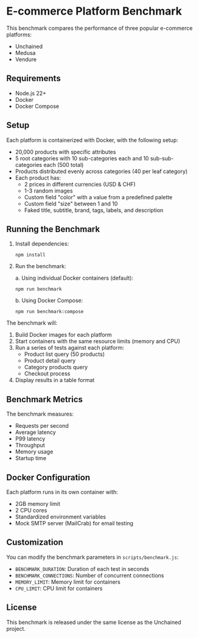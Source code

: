 # E-commerce Platform Benchmark

This benchmark compares the performance of three popular e-commerce platforms:
- Unchained
- Medusa
- Vendure

## Requirements

- Node.js 22+
- Docker
- Docker Compose

## Setup

Each platform is containerized with Docker, with the following setup:
- 20,000 products with specific attributes
- 5 root categories with 10 sub-categories each and 10 sub-sub-categories each (500 total)
- Products distributed evenly across categories (40 per leaf category)
- Each product has:
  - 2 prices in different currencies (USD & CHF)
  - 1-3 random images
  - Custom field "color" with a value from a predefined palette
  - Custom field "size" between 1 and 10
  - Faked title, subtitle, brand, tags, labels, and description

## Running the Benchmark

1. Install dependencies:
   ```
   npm install
   ```

2. Run the benchmark:
   
   a. Using individual Docker containers (default):
   ```
   npm run benchmark
   ```
   
   b. Using Docker Compose:
   ```
   npm run benchmark:compose
   ```

The benchmark will:
1. Build Docker images for each platform
2. Start containers with the same resource limits (memory and CPU)
3. Run a series of tests against each platform:
   - Product list query (50 products)
   - Product detail query
   - Category products query
   - Checkout process
4. Display results in a table format

## Benchmark Metrics

The benchmark measures:
- Requests per second
- Average latency
- P99 latency
- Throughput
- Memory usage
- Startup time

## Docker Configuration

Each platform runs in its own container with:
- 2GB memory limit
- 2 CPU cores
- Standardized environment variables
- Mock SMTP server (MailCrab) for email testing

## Customization

You can modify the benchmark parameters in `scripts/benchmark.js`:
- `BENCHMARK_DURATION`: Duration of each test in seconds
- `BENCHMARK_CONNECTIONS`: Number of concurrent connections
- `MEMORY_LIMIT`: Memory limit for containers
- `CPU_LIMIT`: CPU limit for containers

## License

This benchmark is released under the same license as the Unchained project.